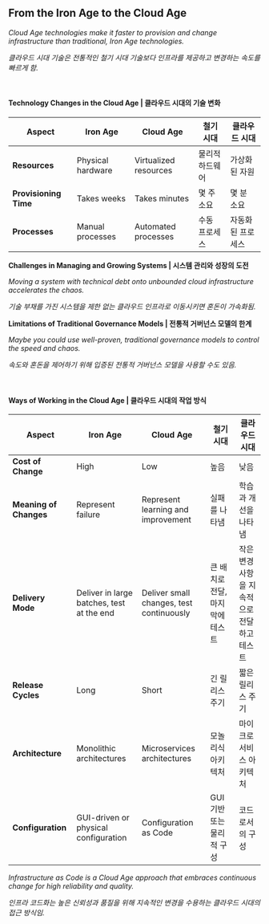## From the Iron Age to the Cloud Age

_Cloud Age technologies make it faster to provision and change infrastructure than traditional, Iron Age technologies._

_클라우드 시대 기술은 전통적인 철기 시대 기술보다 인프라를 제공하고 변경하는 속도를 빠르게 함._

<br/>

#### Technology Changes in the Cloud Age | 클라우드 시대의 기술 변화

| Aspect                | Iron Age          | Cloud Age             | 철기 시대       | 클라우드 시대     |
| --------------------- | ----------------- | --------------------- | --------------- | ----------------- |
| **Resources**         | Physical hardware | Virtualized resources | 물리적 하드웨어 | 가상화된 자원     |
| **Provisioning Time** | Takes weeks       | Takes minutes         | 몇 주 소요      | 몇 분 소요        |
| **Processes**         | Manual processes  | Automated processes   | 수동 프로세스   | 자동화된 프로세스 |

**Challenges in Managing and Growing Systems | 시스템 관리와 성장의 도전**

_Moving a system with technical debt onto unbounded cloud infrastructure accelerates the chaos._

_기술 부채를 가진 시스템을 제한 없는 클라우드 인프라로 이동시키면 혼돈이 가속화됨._

**Limitations of Traditional Governance Models | 전통적 거버넌스 모델의 한계**

_Maybe you could use well-proven, traditional governance models to control the speed and chaos._

_속도와 혼돈을 제어하기 위해 입증된 전통적 거버넌스 모델을 사용할 수도 있음._

<br/>

#### Ways of Working in the Cloud Age | 클라우드 시대의 작업 방식

| Aspect                 | Iron Age                                  | Cloud Age                                | 철기 시대                       | 클라우드 시대                              |
| ---------------------- | ----------------------------------------- | ---------------------------------------- | ------------------------------- | ------------------------------------------ |
| **Cost of Change**     | High                                      | Low                                      | 높음                            | 낮음                                       |
| **Meaning of Changes** | Represent failure                         | Represent learning and improvement       | 실패를 나타냄                   | 학습과 개선을 나타냄                       |
| **Delivery Mode**      | Deliver in large batches, test at the end | Deliver small changes, test continuously | 큰 배치로 전달, 마지막에 테스트 | 작은 변경사항을 지속적으로 전달하고 테스트 |
| **Release Cycles**     | Long                                      | Short                                    | 긴 릴리스 주기                  | 짧은 릴리스 주기                           |
| **Architecture**       | Monolithic architectures                  | Microservices architectures              | 모놀리식 아키텍처               | 마이크로서비스 아키텍처                    |
| **Configuration**      | GUI-driven or physical configuration      | Configuration as Code                    | GUI 기반 또는 물리적 구성       | 코드로서의 구성                            |

_Infrastructure as Code is a Cloud Age approach that embraces continuous change for high reliability and quality._

_인프라 코드화는 높은 신뢰성과 품질을 위해 지속적인 변경을 수용하는 클라우드 시대의 접근 방식임._
